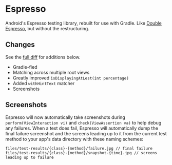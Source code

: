 Espresso
========
Android's Espresso testing library, rebuilt for use with Gradle. Like [Double Espresso](https://github.com/JakeWharton/double-espresso), but without the restructuring.

Changes
-------
See the [full diff](https://github.com/DocuSignDev/android-test-kit/compare/1e71a17...master?w=1) for additions below.

- Gradle-fied
- Matching across multiple root views
- Greatly improved `isDisplayingAtLest(int percentage)`
- Added `withHintText` matcher
- Screenshots

Screenshots
-----------
Espresso will now automatically take screenshots during `perform(ViewInteraction vi)` and `check(ViewAssertion va)` to help debug any failures. When a test does fail, Espresso will automatically dump the final failure screenshot and the screens leading up to it from the current test method to your app's data directory with these naming schemes:

```
files/test-results/{class}-{method}/failure.jpg // final failure 
files/test-results/{class}-{method}/snapshot-{time}.jpg // screens leading up to failure
```
